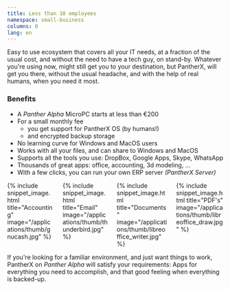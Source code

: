 ```yaml
---
title: Less than 10 employees
namespace: small-business
columns: 0
lang: en
---
```


Easy to use ecosystem that covers all your IT needs, at a fraction of the usual cost, and without the need to have a tech guy, on stand-by. Whatever you're using now, might still get you to your destination, but PantherX, will get you there, without the usual headache, and with the help of real humans, when you need it most.

### Benefits

- A _Panther Alpha_ MicroPC starts at less than €200
- For a small monthly fee
  - you get support for PantherX OS (by humans!)
  - and encrypted backup storage
- No learning curve for Windows and MacOS users
- Works with all your files, and can share to Windows and MacOS
- Supports all the tools you use: DropBox, Google Apps, Skype, WhatsApp
- Thousands of great apps: office, accounting, 3d modeling, ...
- With a few clicks, you can run your own ERP server _(PantherX Server)_

<div class="columns">
  <div class="column">
    {% include snippet_image.html title="Accounting" image="/applications/thumb/gnucash.jpg" %}
  </div>
  <div class="column">
    {% include snippet_image.html title="Email" image="/applications/thumb/thunderbird.jpg" %}
  </div>
  <div class="column">
    {% include snippet_image.html title="Documents" image="/applications/thumb/libreoffice_writer.jpg" %}
  </div>
  <div class="column">
    {% include snippet_image.html title="PDF's" image="/applications/thumb/libreoffice_draw.jpg" %}
  </div>
</div>

If you're looking for a familiar environment, and just want things to work, PantherX on _Panther Alpha_ will satisfy your requirements: Apps for everything you need to accomplish, and that good feeling when everything is backed-up.
